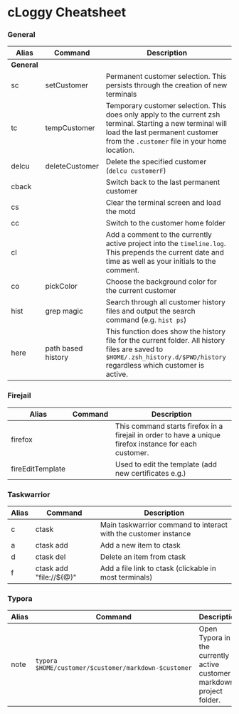 # cLoggy Cheatsheet

### General

| Alias       | Command            | Description                                                  |
| ----------- | ------------------ | ------------------------------------------------------------ |
| **General** |                    |                                                              |
| sc          | setCustomer        | Permanent customer selection. This persists through the creation of new terminals |
| tc          | tempCustomer       | Temporary customer selection. This does only apply to the current zsh terminal. Starting a new terminal will load the last permanent customer from the `.customer` file in your home location. |
| delcu       | deleteCustomer     | Delete the specified customer (`delcu customerF`)            |
| cback       |                    | Switch back to the last permanent customer                   |
| cs          |                    | Clear the terminal screen and load the motd                  |
| cc          |                    | Switch to the customer home folder                           |
| cl          |                    | Add a comment to the currently active project into the `timeline.log`. This prepends the current date and time as well as your initials to the comment. |
| co          | pickColor          | Choose the background color for the current customer         |
| hist        | grep magic         | Search through all customer history files and output the search command (e.g. `hist ps`) |
| here        | path based history | This function does show the history file for the current folder. All history files are saved to `$HOME/.zsh_history.d/$PWD/history` regardless which customer is active. |

### Firejail

| Alias            | Command | Description                                                  |
| ---------------- | ------- | ------------------------------------------------------------ |
| firefox          |         | This command starts firefox in a firejail in order to have a unique firefox instance for each customer. |
| fireEditTemplate |         | Used to edit the template (add new certificates e.g.)        |

### Taskwarrior


| Alias | Command                 | Description                                                  |
| ----- | ----------------------- | ------------------------------------------------------------ |
| c     | ctask                   | Main taskwarrior command to interact with the customer instance |
| a     | ctask add               | Add a new item to ctask                                      |
| d     | ctask del               | Delete an item from ctask                                    |
| f     | ctask add "file://${@}" | Add a file link to ctask (clickable in most terminals)       |

### Typora

| Alias | Command                                              | Description                                                  |
| ----- | ---------------------------------------------------- | ------------------------------------------------------------ |
| note  | `typora $HOME/customer/$customer/markdown-$customer` | Open Typora in the currently active customer markdown project folder. |

